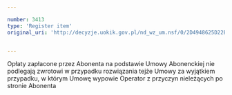```yaml
---

number: 3413
type: 'Register item'
original_uri: 'http://decyzje.uokik.gov.pl/nd_wz_um.nsf/0/2D4948625D22EFF6C1257A4B0044C2BB?OpenDocument'


---
```


Opłaty zapłacone przez Abonenta na podstawie Umowy Abonenckiej nie podlegają zwrotowi w przypadku rozwiązania tejże Umowy za wyjątkiem przypadku, w którym Umowę wypowie Operator z przyczyn nieleżących po stronie Abonenta
